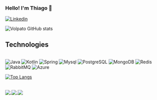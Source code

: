 
### Hello! I'm Thiago 🤘


[![Linkedin](https://img.shields.io/badge/LinkedIn-0077B5?style=for-the-badge&logo=linkedin&logoColor=white)](https://www.linkedin.com/in/tmvolpato/)

![Volpato GitHub stats](https://github-readme-stats.vercel.app/api?username=tmvolpato&show_icons=true&theme=noctis_minimus)


## Technologies

<div style="display: inline_block"><br />
  <img alt="Java" src="https://img.shields.io/badge/Java-ED8B00?style=for-the-badge&logo=java&logoColor=white" />
  <img alt="Kotlin" src="https://img.shields.io/badge/Kotlin-0095D5?&style=for-the-badge&logo=kotlin&logoColor=white" />
  <img alt="Spring" src="https://img.shields.io/badge/Spring-6DB33F?style=for-the-badge&logo=spring&logoColor=white" />
  <img alt="Mysql" src="https://img.shields.io/badge/MySQL-005C84?style=for-the-badge&logo=mysql&logoColor=white" />
  <img alt="PostgreSQL" src="https://img.shields.io/badge/PostgreSQL-316192?style=for-the-badge&logo=postgresql&logoColor=white" />
  <img alt="MongoDB" src="https://img.shields.io/badge/MongoDB-4EA94B?style=for-the-badge&logo=mongodb&logoColor=white" />
  <img alt="Redis" src="https://img.shields.io/badge/redis-%23DD0031.svg?&style=for-the-badge&logo=redis&logoColor=white" />
  <img alt="RabbitMQ" src="https://img.shields.io/badge/rabbitmq-%23FF6600.svg?&style=for-the-badge&logo=rabbitmq&logoColor=white" />
  <img alt="Azure" src="https://img.shields.io/badge/Microsoft_Azure-0089D6?style=for-the-badge&logo=microsoft-azure&logoColor=white" />
</div>

[![Top Langs](https://github-readme-stats.vercel.app/api/top-langs/?username=tmvolpato&theme=noctis_minimus&show_icons=true)](https://github.com/tmvolpato/github-readme-stats)

<div style="display: inline_block"><br />
<a href="https://github.com/tmvolpato/mygames-backend">
  <img align="center" margin-botton="5px" src="https://github-readme-stats.vercel.app/api/pin/?username=tmvolpato&theme=noctis_minimus&show_icons=true&repo=mygames-backend" />
</a>

<a href="https://github.com/tmvolpato/mygames-backend">
  <img align="center" margin-botton="5px" src="https://github-readme-stats.vercel.app/api/pin/?username=tmvolpato&theme=noctis_minimus&show_icons=true&repo=itinerary-advisor-configuration-server" />
</a>

<a href="https://github.com/tmvolpato/mygames-backend">
  <img align="center" margin-botton="5px" src="https://github-readme-stats.vercel.app/api/pin/?username=tmvolpato&theme=noctis_minimus&show_icons=true&repo=UserEntity_UserDetails_example" />
</a>
</div>  
